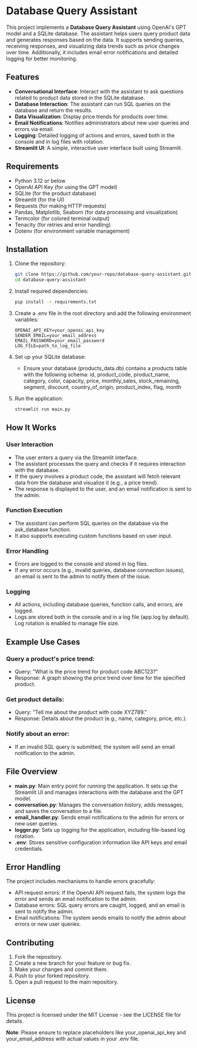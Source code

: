 # Database Query Assistant

This project implements a **Database Query Assistant** using OpenAI's GPT model and a SQLite database. The assistant helps users query product data and generates responses based on the data. It supports sending queries, receiving responses, and visualizing data trends such as price changes over time. Additionally, it includes email error notifications and detailed logging for better monitoring.

## Features

- **Conversational Interface**: Interact with the assistant to ask questions related to product data stored in the SQLite database.
- **Database Interaction**: The assistant can run SQL queries on the database and return the results.
- **Data Visualization**: Display price trends for products over time.
- **Email Notifications**: Notifies administrators about new user queries and errors via email.
- **Logging**: Detailed logging of actions and errors, saved both in the console and in log files with rotation.
- **Streamlit UI**: A simple, interactive user interface built using Streamlit.

## Requirements

- Python 3.12 or below
- OpenAI API Key (for using the GPT model)
- SQLite (for the product database)
- Streamlit (for the UI)
- Requests (for making HTTP requests)
- Pandas, Matplotlib, Seaborn (for data processing and visualization)
- Termcolor (for colored terminal output)
- Tenacity (for retries and error handling)
- Dotenv (for environment variable management)

## Installation

1. Clone the repository:
   ```bash
   git clone https://github.com/your-repo/database-query-assistant.git
   cd database-query-assistant
   ```

2. Install required dependencies:
   ```bash
   pip install -r requirements.txt
   ```

3. Create a .env file in the root directory and add the following environment variables:
   ```env
   OPENAI_API_KEY=your_openai_api_key
   SENDER_EMAIL=your_email_address
   EMAIL_PASSWORD=your_email_password
   LOG_FILE=path_to_log_file
   ```

4. Set up your SQLite database:
   - Ensure your database (products_data.db) contains a products table with the following schema:
     id, product_code, product_name, category, color, capacity, price, monthly_sales, stock_remaining, segment, discount, country_of_origin, product_index, flag, month

5. Run the application:
   ```bash
   streamlit run main.py
   ```

## How It Works

### User Interaction
- The user enters a query via the Streamlit interface.
- The assistant processes the query and checks if it requires interaction with the database.
- If the query involves a product code, the assistant will fetch relevant data from the database and visualize it (e.g., a price trend).
- The response is displayed to the user, and an email notification is sent to the admin.

### Function Execution
- The assistant can perform SQL queries on the database via the ask_database function.
- It also supports executing custom functions based on user input.

### Error Handling
- Errors are logged to the console and stored in log files.
- If any error occurs (e.g., invalid queries, database connection issues), an email is sent to the admin to notify them of the issue.

### Logging
- All actions, including database queries, function calls, and errors, are logged.
- Logs are stored both in the console and in a log file (app.log by default). Log rotation is enabled to manage file size.

## Example Use Cases

### Query a product's price trend:
- Query: "What is the price trend for product code ABC123?"
- Response: A graph showing the price trend over time for the specified product.

### Get product details:
- Query: "Tell me about the product with code XYZ789."
- Response: Details about the product (e.g., name, category, price, etc.).

### Notify about an error:
- If an invalid SQL query is submitted, the system will send an email notification to the admin.

## File Overview

- **main.py**: Main entry point for running the application. It sets up the Streamlit UI and manages interactions with the database and the GPT model.
- **conversation.py**: Manages the conversation history, adds messages, and saves the conversation to a file.
- **email_handler.py**: Sends email notifications to the admin for errors or new user queries.
- **logger.py**: Sets up logging for the application, including file-based log rotation.
- **.env**: Stores sensitive configuration information like API keys and email credentials.

## Error Handling

The project includes mechanisms to handle errors gracefully:

- API request errors: If the OpenAI API request fails, the system logs the error and sends an email notification to the admin.
- Database errors: SQL query errors are caught, logged, and an email is sent to notify the admin.
- Email notifications: The system sends emails to notify the admin about errors or new user queries.

## Contributing

1. Fork the repository.
2. Create a new branch for your feature or bug fix.
3. Make your changes and commit them.
4. Push to your forked repository.
5. Open a pull request to the main repository.

## License

This project is licensed under the MIT License - see the LICENSE file for details.

**Note**: Please ensure to replace placeholders like your_openai_api_key and your_email_address with actual values in your .env file.
